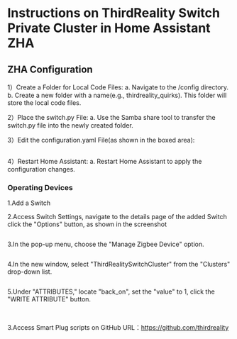 # Instructions on ThirdReality Switch Private Cluster in Home Assistant ZHA

## ZHA Configuration

1）Create a Folder for Local Code Files: a. Navigate to the /config directory. b. Create a new folder with a name(e.g., thirdreality_quirks). This folder will store the local code files.

2）Place the switch.py File: a. Use the Samba share tool to transfer the switch.py file into the newly created folder.

3）Edit the configuration.yaml File(as shown in the boxed area):

<img title="" src="assets/switch/1.png" alt="">

4）Restart Home Assistant: a. Restart Home Assistant to apply the configuration changes.

### Operating Devices

1.Add a Switch

2.Access Switch Settings, navigate to the details page of the added Switch click the "Options" button, as shown in the screenshot

<img title="" src="assets/switch/2.png" alt="">

3.In the pop-up menu, choose the "Manage Zigbee Device" option.

<img title="" src="assets/switch/3.png" alt="">

4.In the new window, select "ThirdRealitySwitchCluster" from the "Clusters" drop-down list.

<img title="" src="assets/switch/4.png" alt="">

5.Under "ATTRIBUTES," locate "back_on", set the "value" to 1, click the "WRITE ATTRIBUTE" button.

<img title="" src="assets/switch/5.png" alt="">

<img title="" src="assets/switch/6.png" alt="">

3.Access Smart Plug scripts on GitHub
URL：https://github.com/thirdreality

<img title="" src="assets/switch/9.png" alt="">

<img title="" src="assets/switch/10.png" alt="">

<img title="" src="assets/switch/11.png" alt="">

<img title="" src="assets/switch/12.png" alt="">
